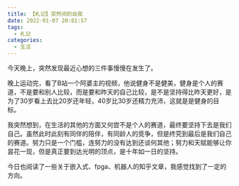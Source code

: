 ```yaml
---
title: 【札记】突然间的自我
date: 2022-01-07 20:01:57
tags: 
  - 札记
categories:
  - 生活
---
```


今天晚上，突然发现最近心想的三件事慢慢在发生了。

晚上运动完，看了B站一个阿婆主的视频，他说健身不是健美，健身是个人的赛道，不是要和别人比较，而是要和昨天的自己比较，是不是坚持得比昨天更好，是为了30岁看上去比20岁还年轻，40岁比30岁还精力充沛，这就是是健身的目标。

我突然想到，在生活的其他的方面又何尝不是个人的赛道，最终要坚持下去是我们自己。虽然此时此刻有同伴的陪伴，有同龄人的竞争，但是终究到最后是我们自己的赛道。努力只是一个门槛，连努力的没有达到还谈何其他；努力和天赋能够让你昙花一现，但是真正要到达光明的顶点，是十年如一日的坚持。

今日也阅读了一些关于嵌入式、fpga、机器人的知乎文章，我感觉找到了一定的方向。

